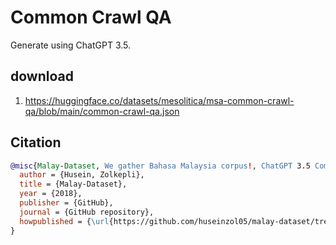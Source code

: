 # Common Crawl QA

Generate using ChatGPT 3.5.

## download

1. https://huggingface.co/datasets/mesolitica/msa-common-crawl-qa/blob/main/common-crawl-qa.json

## Citation

```bibtex
@misc{Malay-Dataset, We gather Bahasa Malaysia corpus!, ChatGPT 3.5 Common Crawl QA,
  author = {Husein, Zolkepli},
  title = {Malay-Dataset},
  year = {2018},
  publisher = {GitHub},
  journal = {GitHub repository},
  howpublished = {\url{https://github.com/huseinzol05/malay-dataset/tree/master/question-answer/chatgpt3.5-common-crawl}}
}
```